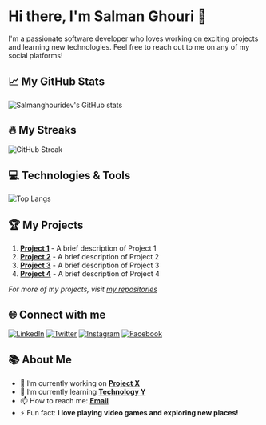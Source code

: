 # Hi there, I'm Salman Ghouri 👋

I'm a passionate software developer who loves working on exciting projects and learning new technologies. Feel free to reach out to me on any of my social platforms!

## 📈 My GitHub Stats

![Salmanghouridev's GitHub stats](https://github-readme-stats.vercel.app/api?username=salmanghouridev&show_icons=true&theme=tokyonight)

## 🔥 My Streaks

![GitHub Streak](https://github-readme-streak-stats.herokuapp.com/?user=salmanghouridev&theme=tokyonight)

## 💻 Technologies & Tools

![Top Langs](https://github-readme-stats.vercel.app/api/top-langs/?username=salmanghouridev&layout=compact&theme=tokyonight)

## 🏆 My Projects

1. **[Project 1](https://github.com/salmanghouridev/project1)** - A brief description of Project 1
2. **[Project 2](https://github.com/salmanghouridev/project2)** - A brief description of Project 2
3. **[Project 3](https://github.com/salmanghouridev/project3)** - A brief description of Project 3
4. **[Project 4](https://github.com/salmanghouridev/project4)** - A brief description of Project 4

_For more of my projects, visit [my repositories](https://github.com/salmanghouridev?tab=repositories)_

## 🌐 Connect with me

[![LinkedIn](https://img.shields.io/badge/LinkedIn-%230077B5.svg?&style=for-the-badge&logo=linkedin&logoColor=white)](https://www.linkedin.com/in/salmanghouridev/)
[![Twitter](https://img.shields.io/badge/Twitter-%231DA1F2.svg?&style=for-the-badge&logo=twitter&logoColor=white)](https://twitter.com/salmanghouridev)
[![Instagram](https://img.shields.io/badge/Instagram-%23E4405F.svg?&style=for-the-badge&logo=instagram&logoColor=white)](https://www.instagram.com/salmanghouridev/)
[![Facebook](https://img.shields.io/badge/Facebook-%231877F2.svg?&style=for-the-badge&logo=facebook&logoColor=white)](https://www.facebook.com/salmanghouridev)

## 📚 About Me

- 🔭 I’m currently working on **[Project X](https://github.com/salmanghouridev/projectX)**
- 🌱 I’m currently learning **[Technology Y](https://example.com/technologyY)**
- 📫 How to reach me: **[Email](mailto:salmanghouridev@example.com)**
- ⚡ Fun fact: **I love playing video games and exploring new places!**
